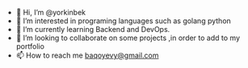 - 👋 Hi, I’m @yorkinbek
- 👀 I’m interested in programing languages such as golang python
- 🌱 I’m currently learning Backend and DevOps.
- 💞️ I’m looking to collaborate on some projects ,in order to add to my portfolio 
- 📫 How to reach me baqoyevy@gmail.com

